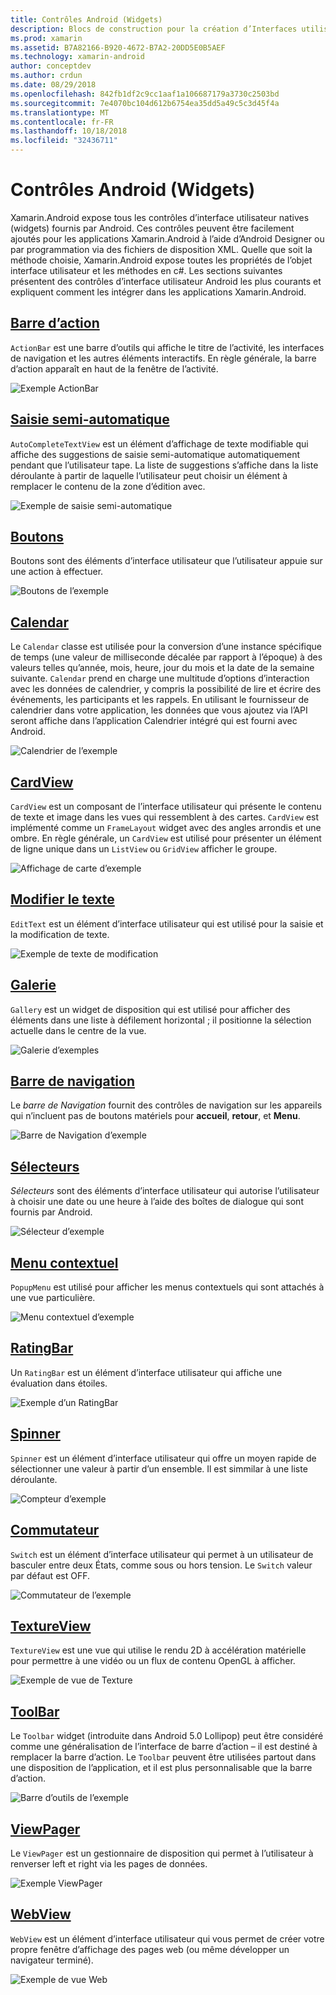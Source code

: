 ```yaml
---
title: Contrôles Android (Widgets)
description: Blocs de construction pour la création d’Interfaces utilisateur de Xamarin.Android
ms.prod: xamarin
ms.assetid: B7A82166-B920-4672-B7A2-20DD5E0B5AEF
ms.technology: xamarin-android
author: conceptdev
ms.author: crdun
ms.date: 08/29/2018
ms.openlocfilehash: 842fb1df2c9cc1aaf1a106687179a3730c2503bd
ms.sourcegitcommit: 7e4070bc104d612b6754ea35dd5a49c5c3d45f4a
ms.translationtype: MT
ms.contentlocale: fr-FR
ms.lasthandoff: 10/18/2018
ms.locfileid: "32436711"
---
```

# <a name="android-controls-widgets"></a>Contrôles Android (Widgets)

Xamarin.Android expose tous les contrôles d’interface utilisateur natives (widgets) fournis par Android. Ces contrôles peuvent être facilement ajoutés pour les applications Xamarin.Android à l’aide d’Android Designer ou par programmation via des fichiers de disposition XML. Quelle que soit la méthode choisie, Xamarin.Android expose toutes les propriétés de l’objet interface utilisateur et les méthodes en c#. Les sections suivantes présentent des contrôles d’interface utilisateur Android les plus courants et expliquent comment les intégrer dans les applications Xamarin.Android.

## <a name="action-barandroiduser-interfacecontrolsaction-barmd"></a>[Barre d’action](~/android/user-interface/controls/action-bar.md) 

`ActionBar` est une barre d’outils qui affiche le titre de l’activité, les interfaces de navigation et les autres éléments interactifs. En règle générale, la barre d’action apparaît en haut de la fenêtre de l’activité.

![Exemple ActionBar](images/action-bar.png)


## <a name="auto-completeandroiduser-interfacecontrolsauto-completemd"></a>[Saisie semi-automatique](~/android/user-interface/controls/auto-complete.md)

`AutoCompleteTextView` est un élément d’affichage de texte modifiable qui affiche des suggestions de saisie semi-automatique automatiquement pendant que l’utilisateur tape. La liste de suggestions s’affiche dans la liste déroulante à partir de laquelle l’utilisateur peut choisir un élément à remplacer le contenu de la zone d’édition avec.

![Exemple de saisie semi-automatique](images/auto-complete.png)


## <a name="buttonsandroiduser-interfacecontrolsbuttonsindexmd"></a>[Boutons](~/android/user-interface/controls/buttons/index.md)

Boutons sont des éléments d’interface utilisateur que l’utilisateur appuie sur une action à effectuer.

![Boutons de l’exemple](images/buttons.png)


## <a name="calendarandroiduser-interfacecontrolscalendarmd"></a>[Calendar](~/android/user-interface/controls/calendar.md)

Le `Calendar` classe est utilisée pour la conversion d’une instance spécifique de temps (une valeur de milliseconde décalée par rapport à l’époque) à des valeurs telles qu’année, mois, heure, jour du mois et la date de la semaine suivante.
`Calendar` prend en charge une multitude d’options d’interaction avec les données de calendrier, y compris la possibilité de lire et écrire des événements, les participants et les rappels. En utilisant le fournisseur de calendrier dans votre application, les données que vous ajoutez via l’API seront affiche dans l’application Calendrier intégré qui est fourni avec Android.

![Calendrier de l’exemple](images/calendar.png)


## <a name="cardviewandroiduser-interfacecontrolscard-viewmd"></a>[CardView](~/android/user-interface/controls/card-view.md)

`CardView` est un composant de l’interface utilisateur qui présente le contenu de texte et image dans les vues qui ressemblent à des cartes. `CardView` est implémenté comme un `FrameLayout` widget avec des angles arrondis et une ombre. En règle générale, un `CardView` est utilisé pour présenter un élément de ligne unique dans un `ListView` ou `GridView` afficher le groupe.

![Affichage de carte d’exemple](images/cardview.png)


## <a name="edit-textandroiduser-interfacecontrolsedit-textmd"></a>[Modifier le texte](~/android/user-interface/controls/edit-text.md)

`EditText` est un élément d’interface utilisateur qui est utilisé pour la saisie et la modification de texte.

![Exemple de texte de modification](images/edit-text.png)


## <a name="galleryandroiduser-interfacecontrolsgallerymd"></a>[Galerie](~/android/user-interface/controls/gallery.md)

`Gallery` est un widget de disposition qui est utilisé pour afficher des éléments dans une liste à défilement horizontal ; il positionne la sélection actuelle dans le centre de la vue.

![Galerie d’exemples](images/gallery.png)


## <a name="navigation-barandroiduser-interfacecontrolsnavigation-barmd"></a>[Barre de navigation](~/android/user-interface/controls/navigation-bar.md)

Le *barre de Navigation* fournit des contrôles de navigation sur les appareils qui n’incluent pas de boutons matériels pour **accueil**, **retour**, et **Menu**.

![Barre de Navigation d’exemple](images/navigation-bar.png)


## <a name="pickersandroiduser-interfacecontrolspickersindexmd"></a>[Sélecteurs](~/android/user-interface/controls/pickers/index.md)

*Sélecteurs* sont des éléments d’interface utilisateur qui autorise l’utilisateur à choisir une date ou une heure à l’aide des boîtes de dialogue qui sont fournis par Android.

![Sélecteur d’exemple](images/picker.png)


## <a name="popup-menuandroiduser-interfacecontrolspopup-menumd"></a>[Menu contextuel](~/android/user-interface/controls/popup-menu.md)

`PopupMenu` est utilisé pour afficher les menus contextuels qui sont attachés à une vue particulière.

![Menu contextuel d’exemple](images/popup-menu.png)


## <a name="ratingbarandroiduser-interfacecontrolsratingbarmd"></a>[RatingBar](~/android/user-interface/controls/ratingbar.md)

Un `RatingBar` est un élément d’interface utilisateur qui affiche une évaluation dans étoiles.

![Exemple d’un RatingBar](ratingbar-images/01-ratingbar.png)


## <a name="spinnerandroiduser-interfacecontrolsspinnermd"></a>[Spinner](~/android/user-interface/controls/spinner.md)

`Spinner` est un élément d’interface utilisateur qui offre un moyen rapide de sélectionner une valeur à partir d’un ensemble. Il est simmilar à une liste déroulante. 

![Compteur d’exemple](images/spinner.png)


## <a name="switchandroiduser-interfacecontrolsswitchmd"></a>[Commutateur](~/android/user-interface/controls/switch.md)

`Switch` est un élément d’interface utilisateur qui permet à un utilisateur de basculer entre deux États, comme sous ou hors tension. Le `Switch` valeur par défaut est OFF.

![Commutateur de l’exemple](images/switch.png)


## <a name="textureviewandroiduser-interfacecontrolstexture-viewmd"></a>[TextureView](~/android/user-interface/controls/texture-view.md)

`TextureView` est une vue qui utilise le rendu 2D à accélération matérielle pour permettre à une vidéo ou un flux de contenu OpenGL à afficher.

![Exemple de vue de Texture](images/texture-view.png)


## <a name="toolbarandroiduser-interfacecontrolstool-barindexmd"></a>[ToolBar](~/android/user-interface/controls/tool-bar/index.md)

Le `Toolbar` widget (introduite dans Android 5.0 Lollipop) peut être considéré comme une généralisation de l’interface de barre d’action &ndash; il est destiné à remplacer la barre d’action. Le `Toolbar` peuvent être utilisées partout dans une disposition de l’application, et il est plus personnalisable que la barre d’action.

![Barre d’outils de l’exemple](images/toolbar.png)


## <a name="viewpagerandroiduser-interfacecontrolsview-pagerindexmd"></a>[ViewPager](~/android/user-interface/controls/view-pager/index.md) 

Le `ViewPager` est un gestionnaire de disposition qui permet à l’utilisateur à renverser left et right via les pages de données.

![Exemple ViewPager](images/viewpager.png)


## <a name="webviewandroiduser-interfacecontrolsweb-viewmd"></a>[WebView](~/android/user-interface/controls/web-view.md)

`WebView` est un élément d’interface utilisateur qui vous permet de créer votre propre fenêtre d’affichage des pages web (ou même développer un navigateur terminé).

![Exemple de vue Web](images/web-view.png)


